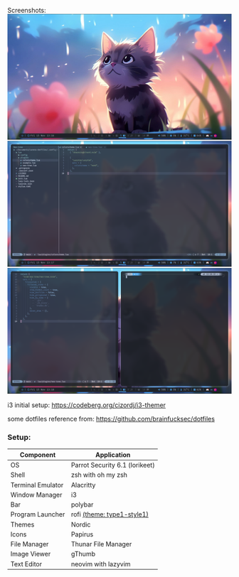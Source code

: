 Screenshots:
![alt text](img/image.png)
![alt text](img/image-1.png)
![alt text](img/image-2.png)

i3 initial setup:
https://codeberg.org/cizordj/i3-themer

some dotfiles reference from:
https://github.com/brainfucksec/dotfiles

### Setup:

| Component         | Application                                                    |
| ----------------- | -------------------------------------------------------------- |
| OS                | Parrot Security 6.1 (lorikeet)                                 |
| Shell             | zsh with oh my zsh                                             |
| Terminal Emulator | Alacritty                                                      |
| Window Manager    | i3                                                             |
| Bar               | polybar                                                        |
| Program Launcher  | rofi [(theme: type1-style1)](https://github.com/adi1090x/rofi) |
| Themes            | Nordic                                                         |
| Icons             | Papirus                                                        |
| File Manager      | Thunar File Manager                                            |
| Image Viewer      | gThumb                                                         |
| Text Editor       | neovim with lazyvim                                            |
